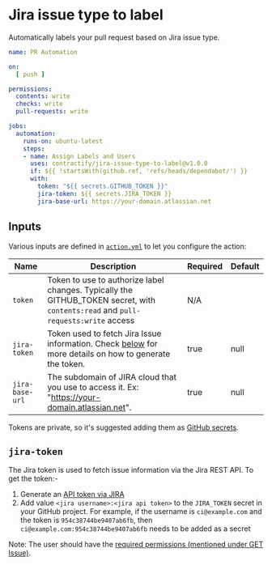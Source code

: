 # Jira issue type to label

Automatically labels your pull request based on Jira issue type.

```yaml
name: PR Automation

on:
  [ push ]

permissions:
  contents: write
  checks: write
  pull-requests: write

jobs:
  automation:
    runs-on: ubuntu-latest
    steps:
    - name: Assign Labels and Users
      uses: contractify/jira-issue-type-to-label@v1.0.0
      if: ${{ !startsWith(github.ref, 'refs/heads/dependabot/') }}
      with:
        token: "${{ secrets.GITHUB_TOKEN }}"
        jira-token: ${{ secrets.JIRA_TOKEN }}
        jira-base-url: https://your-domain.atlassian.net
```

## Inputs

Various inputs are defined in [`action.yml`](action.yml) to let you configure the action:

| Name | Description | Required | Default |
| - | - | - | - |
| `token` | Token to use to authorize label changes. Typically the GITHUB_TOKEN secret, with `contents:read` and `pull-requests:write` access | N/A |
| `jira-token` | Token used to fetch Jira Issue information.  Check [below](#jira-token) for more details on how to generate the token. | true     | null    |
| `jira-base-url` | The subdomain of JIRA cloud that you use to access it. Ex: "https://your-domain.atlassian.net". | true     | null    |

Tokens are private, so it's suggested adding them as [GitHub secrets](https://help.github.com/en/actions/automating-your-workflow-with-github-actions/creating-and-using-encrypted-secrets).

## `jira-token`

The Jira token is used to fetch issue information via the Jira REST API. To get the token:-
1. Generate an [API token via JIRA](https://confluence.atlassian.com/cloud/api-tokens-938839638.html)
2. Add value `<jira username>:<jira api token>` to the `JIRA_TOKEN` secret in your GitHub project.
   For example, if the username is `ci@example.com` and the token is `954c38744be9407ab6fb`, then `ci@example.com:954c38744be9407ab6fb` needs to be added as a secret

Note: The user should have the [required permissions (mentioned under GET Issue)](https://developer.atlassian.com/cloud/jira/platform/rest/v3/?utm_source=%2Fcloud%2Fjira%2Fplatform%2Frest%2F&utm_medium=302#api-rest-api-3-issue-issueIdOrKey-get).
